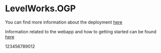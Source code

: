 # LevelWorks.OGP

You can find more information about the deployment [here](./deploy/README.md)

Information related to the webapp and how to getting started can be found [here](./webapp/README.md)

123456789012
